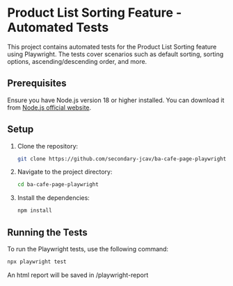 # Product List Sorting Feature - Automated Tests

This project contains automated tests for the Product List Sorting feature using Playwright. The tests cover scenarios such as default sorting, sorting options, ascending/descending order, and more.

## Prerequisites

Ensure you have Node.js version 18 or higher installed. You can download it from [Node.js official website](https://nodejs.org/).

## Setup

1. Clone the repository:

   ```sh
   git clone https://github.com/secondary-jcav/ba-cafe-page-playwright.git
   ```

2. Navigate to the project directory:

   ```sh
   cd ba-cafe-page-playwright
   ```

3. Install the dependencies:
   ```sh
   npm install
   ```

## Running the Tests

To run the Playwright tests, use the following command:

```sh
npx playwright test
```

An html report will be saved in /playwright-report
